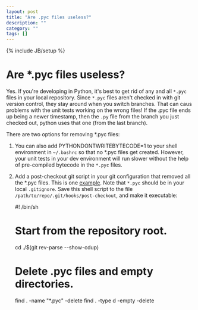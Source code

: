 ```yaml
---
layout: post
title: "Are .pyc files useless?"
description: ""
category: ""
tags: []
---
```

{% include JB/setup %}

Are *.pyc files useless?
=====================================================

Yes. If you're developing in Python, it's best to get rid of any and all `*.pyc` files in your local repository. Since `*.pyc` files aren't checked in with git version control, they stay around when you switch branches. That can caus problems with the unit tests working on the wrong files! If the .pyc file ends up being a newer timestamp, then the `.py` file from the branch you just checked out, python uses that one (from the last branch). 

There are two options for removing *.pyc files:

1. You can also add PYTHONDONTWRITEBYTECODE=1 to your shell environment in `~/.bashrc` so that no *.pyc files get created. However, your unit tests in your dev environment will run slower without the help of pre-compiled bytecode in the  `*.pyc` files.
2. Add a post-checkout git script in your git configuration that removed all the *.pyc files. This is one [example](http://yuji.wordpress.com/2010/10/29/git-remove-all-pyc/). Note that `*.pyc` should be in your local `.gitignore`. Save this shell script to the file `/path/to/repo/.git/hooks/post-checkout`, and make it executable:

    #! /bin/sh

    # Start from the repository root.
    cd ./$(git rev-parse --show-cdup)

    # Delete .pyc files and empty directories.
    find . -name "*.pyc" -delete
    find . -type d -empty -delete
